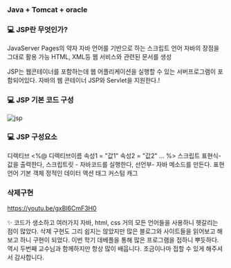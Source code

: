 ### Java + Tomcat + oracle

### 💻 JSP란 무엇인가?

JavaServer Pages의 약자
자바 언어를 기반으로 하는 스크립트 언어
자바의 장점을 그대로 활용 가능
HTML, XML등 웹 서비스와 관련된 문서를 생성

JSP는 웹콘테이너를 포함하는데 웹 어플리케이션을 실행할 수 있는 서버프로그램이 포함되어있다.
자바의 웹 콘테이너 JSP와 Servlet을 지원한다.!

### 💻 JSP 기본 코드 구성

![jsp](https://user-images.githubusercontent.com/70564298/100678265-1dabef80-33b0-11eb-86e8-7ffb4490af52.JPG)


### 💻 JSP 구성요소


디렉티브 <%@ 디렉티브이름 속성1 = "값1" 속성2 = "값2" ... %>
스크립트 표현식- 값을 출력한다, 스크립트릿 - 자바코드를 실행한다, 선언부- 자바 메소드를 만든다.
표현 언어
기본 객체
정적인 데이터
액션 태그
커스텀 캐그

### 삭제구현

https://youtu.be/gxBl6CmF3H0

✨ 코드가 생소하고 여러가지 자바, html, css 거의 모든 언어들을 사용하니 헷갈리는 점이 많았다.
삭제 구현도 그리 쉽지는 않았지만 많은 블로그와 사이트들을 읽어보고 해보고 하니 구현이 되었다.
이번 학기 데베플을 통해 많은 프로그램을 접하니 뿌듯하다. 역시 두번째 교수님과 함께하지만 항상 많이 배웁니다.
조금이나마 접할 수 있게 해주셔서 감사합니다.
